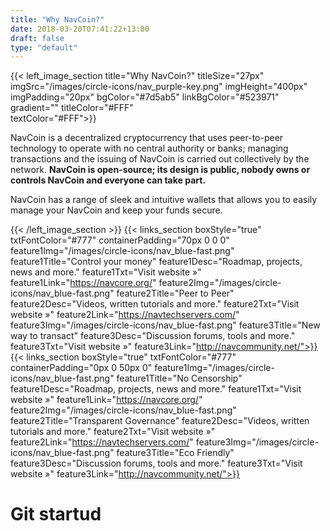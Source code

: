 ```yaml
---
title: "Why NavCoin?"
date: 2018-03-20T07:41:22+13:00
draft: false
type: "default"
---
```

{{< left_image_section
    title="Why NavCoin?"
    titleSize="27px"
    imgSrc="/images/circle-icons/nav_purple-key.png"
    imgHeight="400px"
    imgPadding="20px"
    bgColor="#7d5ab5"
    linkBgColor="#523971"
    gradient=""
    titleColor="#FFF"     
    textColor="#FFF">}}
    <p>NavCoin is a decentralized cryptocurrency that uses peer-to-peer technology to operate with no central authority or banks; managing transactions and the issuing of NavCoin is carried out collectively by the network. <b>NavCoin is open-source; its design is public, nobody owns or controls NavCoin and everyone can take part.</b></p>
    <p>NavCoin has a range of sleek and intuitive wallets that allows you to easily manage your NavCoin and keep your funds secure.</p>
{{< /left_image_section >}}
{{< links_section
boxStyle="true"
txtFontColor="#777"
containerPadding="70px 0 0 0"
feature1Img="/images/circle-icons/nav_blue-fast.png"
feature1Title="Control your money"
feature1Desc="Roadmap, projects, news and more."
feature1Txt="Visit website »"
feature1Link="https://navcore.org/"
feature2Img="/images/circle-icons/nav_blue-fast.png"
feature2Title="Peer to Peer"
feature2Desc="Videos, written tutorials and more."
feature2Txt="Visit website »"
feature2Link="https://navtechservers.com/"
feature3Img="/images/circle-icons/nav_blue-fast.png"
feature3Title="New way to transact"
feature3Desc="Discussion forums, tools and more."
feature3Txt="Visit website »"
feature3Link="http://navcommunity.net/">}}
{{< links_section
boxStyle="true"
txtFontColor="#777"
containerPadding="0px 0 50px 0"
feature1Img="/images/circle-icons/nav_blue-fast.png"
feature1Title="No Censorship"
feature1Desc="Roadmap, projects, news and more."
feature1Txt="Visit website »"
feature1Link="https://navcore.org/"
feature2Img="/images/circle-icons/nav_blue-fast.png"
feature2Title="Transparent Governance"
feature2Desc="Videos, written tutorials and more."
feature2Txt="Visit website »"
feature2Link="https://navtechservers.com/"
feature3Img="/images/circle-icons/nav_blue-fast.png"
feature3Title="Eco Friendly"
feature3Desc="Discussion forums, tools and more."
feature3Txt="Visit website »"
feature3Link="http://navcommunity.net/">}}
<h1>Git startud</h1>
